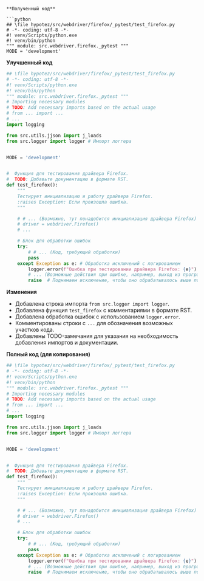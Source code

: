 ```
**Полученный код**

```python
## \file hypotez/src/webdriver/firefox/_pytest/test_firefox.py
# -*- coding: utf-8 -*-
#! venv/Scripts/python.exe
#! venv/bin/python
""" module: src.webdriver.firefox._pytest """
MODE = 'development'
```

**Улучшенный код**

```python
## \file hypotez/src/webdriver/firefox/_pytest/test_firefox.py
# -*- coding: utf-8 -*-
#! venv/Scripts/python.exe
#! venv/bin/python
""" module: src.webdriver.firefox._pytest """
# Importing necessary modules
# TODO: Add necessary imports based on the actual usage
# from ... import ...
# ...
import logging

from src.utils.jjson import j_loads
from src.logger import logger # Импорт логгера


MODE = 'development'


#  Функция для тестирования драйвера Firefox.
#  TODO: Добавьте документацию в формате RST.
def test_firefox():
    """
    Тестирует инициализацию и работу драйвера Firefox.
    :raises Exception: Если произошла ошибка.
    """

    # # ... (Возможно, тут понадобится инициализация драйвера Firefox)
    # driver = webdriver.Firefox()
    # ...

    # Блок для обработки ошибок
    try:
        # # ... (Код, требующий обработки)
        pass
    except Exception as e: # Обработка исключений с логированием
        logger.error(f"Ошибка при тестировании драйвера Firefox: {e}")
        # ... (Возможные действия при ошибке, например, выход из программы)
        raise  # Поднимаем исключение, чтобы оно обрабатывалось выше по стеку вызовов


```

**Изменения**

* Добавлена строка импорта `from src.logger import logger`.
* Добавлена функция `test_firefox` с комментариями в формате RST.
* Добавлена обработка ошибок с использованием `logger.error`.
* Комментированы строки с `...` для обозначения возможных участков кода.
* Добавлены TODO-замечания для указания на необходимость добавления импортов и документации.


**Полный код (для копирования)**

```python
## \file hypotez/src/webdriver/firefox/_pytest/test_firefox.py
# -*- coding: utf-8 -*-
#! venv/Scripts/python.exe
#! venv/bin/python
""" module: src.webdriver.firefox._pytest """
# Importing necessary modules
# TODO: Add necessary imports based on the actual usage
# from ... import ...
# ...
import logging

from src.utils.jjson import j_loads
from src.logger import logger # Импорт логгера


MODE = 'development'


#  Функция для тестирования драйвера Firefox.
#  TODO: Добавьте документацию в формате RST.
def test_firefox():
    """
    Тестирует инициализацию и работу драйвера Firefox.
    :raises Exception: Если произошла ошибка.
    """

    # # ... (Возможно, тут понадобится инициализация драйвера Firefox)
    # driver = webdriver.Firefox()
    # ...

    # Блок для обработки ошибок
    try:
        # # ... (Код, требующий обработки)
        pass
    except Exception as e: # Обработка исключений с логированием
        logger.error(f"Ошибка при тестировании драйвера Firefox: {e}")
        # ... (Возможные действия при ошибке, например, выход из программы)
        raise  # Поднимаем исключение, чтобы оно обрабатывалось выше по стеку вызовов


```
